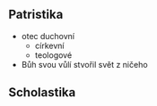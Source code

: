## Patristika
- otec duchovní
	- církevní
	- teologové
- Bůh svou vůlí stvořil svět z ničeho
## Scholastika
